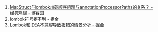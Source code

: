 1.  [MapStruct与lombok加载顺序问题与annotationProcessorPaths的关系？ - 经典鸡翅 - 博客园](https://www.cnblogs.com/jichi/p/16950932.html)
2. [lombok符号找不到 - 掘金](https://juejin.cn/post/7013998800842784782)
3. [Lombok和IDEA不兼容导致报错的情景分析 - 掘金](https://juejin.cn/post/7112296753361059877)